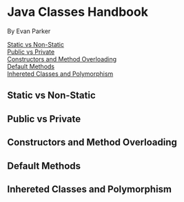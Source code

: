 # Java Classes Handbook
By Evan Parker

<a href="#static-vs-non-static">Static vs Non-Static</a><br/>
<a href="#static-vs-non-static">Public vs Private</a><br/>
<a href="#constructors-and-method-overloading">Constructors and Method Overloading</a><br/>
<a href="#default-methods">Default Methods</a><br/>
<a href="#inhereted-classes-and-polymorphism">Inhereted Classes and Polymorphism</a><br/>

## Static vs Non-Static
## Public vs Private
## Constructors and Method Overloading
## Default Methods
## Inhereted Classes and Polymorphism